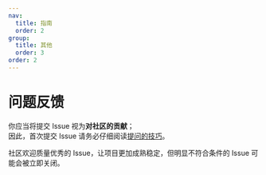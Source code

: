 ```yaml
---
nav:
  title: 指南
  order: 2
group:
  title: 其他
  order: 3
order: 2
---
```


# 问题反馈

你应当将提交 Issue 视为**对社区的贡献**；  
因此，首次提交 Issue 请务必仔细阅读[提问的技巧](https://github.com/bilibili/WebAV/issues/60)。

社区欢迎质量优秀的 Issue，让项目更加成熟稳定，但明显不符合条件的 Issue 可能会被立即关闭。
